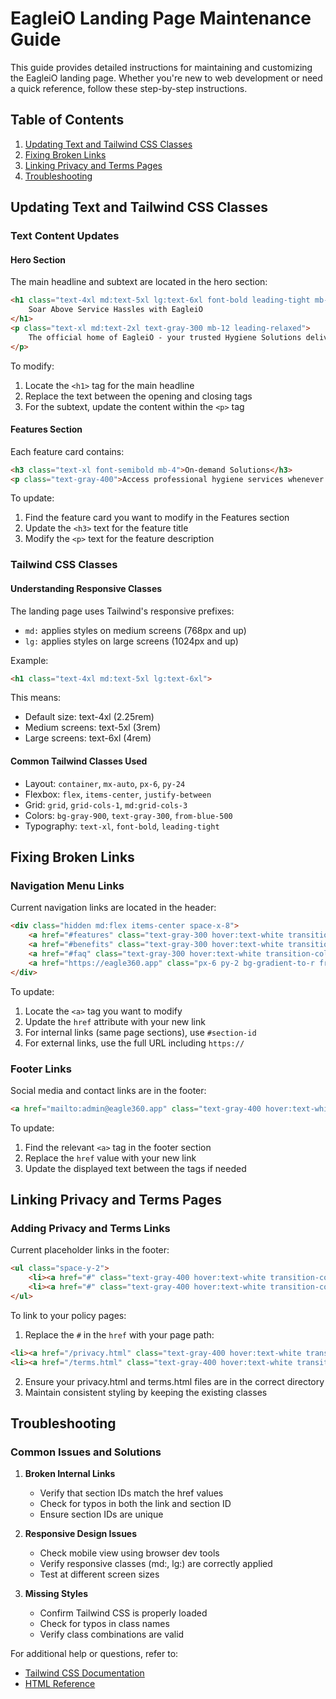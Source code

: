 # EagleiO Landing Page Maintenance Guide

This guide provides detailed instructions for maintaining and customizing the EagleiO landing page. Whether you're new to web development or need a quick reference, follow these step-by-step instructions.

## Table of Contents
1. [Updating Text and Tailwind CSS Classes](#updating-text-and-tailwind-css-classes)
2. [Fixing Broken Links](#fixing-broken-links)
3. [Linking Privacy and Terms Pages](#linking-privacy-and-terms-pages)
4. [Troubleshooting](#troubleshooting)

## Updating Text and Tailwind CSS Classes

### Text Content Updates

#### Hero Section
The main headline and subtext are located in the hero section:
```html
<h1 class="text-4xl md:text-5xl lg:text-6xl font-bold leading-tight mb-8 bg-gradient-to-r from-blue-500 to-teal-400 bg-clip-text text-transparent">
    Soar Above Service Hassles with EagleiO
</h1>
<p class="text-xl md:text-2xl text-gray-300 mb-12 leading-relaxed">
    The official home of EagleiO - your trusted Hygiene Solutions delivery SaaS App.
</p>
```
To modify:
1. Locate the `<h1>` tag for the main headline
2. Replace the text between the opening and closing tags
3. For the subtext, update the content within the `<p>` tag

#### Features Section
Each feature card contains:
```html
<h3 class="text-xl font-semibold mb-4">On-demand Solutions</h3>
<p class="text-gray-400">Access professional hygiene services whenever you need them, with just a few clicks.</p>
```
To update:
1. Find the feature card you want to modify in the Features section
2. Update the `<h3>` text for the feature title
3. Modify the `<p>` text for the feature description

### Tailwind CSS Classes

#### Understanding Responsive Classes
The landing page uses Tailwind's responsive prefixes:
- `md:` applies styles on medium screens (768px and up)
- `lg:` applies styles on large screens (1024px and up)

Example:
```html
<h1 class="text-4xl md:text-5xl lg:text-6xl">
```
This means:
- Default size: text-4xl (2.25rem)
- Medium screens: text-5xl (3rem)
- Large screens: text-6xl (4rem)

#### Common Tailwind Classes Used
- Layout: `container`, `mx-auto`, `px-6`, `py-24`
- Flexbox: `flex`, `items-center`, `justify-between`
- Grid: `grid`, `grid-cols-1`, `md:grid-cols-3`
- Colors: `bg-gray-900`, `text-gray-300`, `from-blue-500`
- Typography: `text-xl`, `font-bold`, `leading-tight`

## Fixing Broken Links

### Navigation Menu Links
Current navigation links are located in the header:
```html
<div class="hidden md:flex items-center space-x-8">
    <a href="#features" class="text-gray-300 hover:text-white transition-colors duration-300">Features</a>
    <a href="#benefits" class="text-gray-300 hover:text-white transition-colors duration-300">Benefits</a>
    <a href="#faq" class="text-gray-300 hover:text-white transition-colors duration-300">FAQ</a>
    <a href="https://eagle360.app" class="px-6 py-2 bg-gradient-to-r from-blue-500 to-teal-400 rounded-full">Get Started</a>
</div>
```

To update:
1. Locate the `<a>` tag you want to modify
2. Update the `href` attribute with your new link
3. For internal links (same page sections), use `#section-id`
4. For external links, use the full URL including `https://`

### Footer Links
Social media and contact links are in the footer:
```html
<a href="mailto:admin@eagle360.app" class="text-gray-400 hover:text-white">admin@eagle360.app</a>
```

To update:
1. Find the relevant `<a>` tag in the footer section
2. Replace the `href` value with your new link
3. Update the displayed text between the tags if needed

## Linking Privacy and Terms Pages

### Adding Privacy and Terms Links
Current placeholder links in the footer:
```html
<ul class="space-y-2">
    <li><a href="#" class="text-gray-400 hover:text-white transition-colors duration-300">Privacy Policy</a></li>
    <li><a href="#" class="text-gray-400 hover:text-white transition-colors duration-300">Terms of Service</a></li>
</ul>
```

To link to your policy pages:
1. Replace the `#` in the `href` with your page path:
```html
<li><a href="/privacy.html" class="text-gray-400 hover:text-white transition-colors duration-300">Privacy Policy</a></li>
<li><a href="/terms.html" class="text-gray-400 hover:text-white transition-colors duration-300">Terms of Service</a></li>
```

2. Ensure your privacy.html and terms.html files are in the correct directory
3. Maintain consistent styling by keeping the existing classes

## Troubleshooting

### Common Issues and Solutions

1. **Broken Internal Links**
   - Verify that section IDs match the href values
   - Check for typos in both the link and section ID
   - Ensure section IDs are unique

2. **Responsive Design Issues**
   - Check mobile view using browser dev tools
   - Verify responsive classes (md:, lg:) are correctly applied
   - Test at different screen sizes

3. **Missing Styles**
   - Confirm Tailwind CSS is properly loaded
   - Check for typos in class names
   - Verify class combinations are valid

For additional help or questions, refer to:
- [Tailwind CSS Documentation](https://tailwindcss.com/docs)
- [HTML Reference](https://developer.mozilla.org/en-US/docs/Web/HTML)
